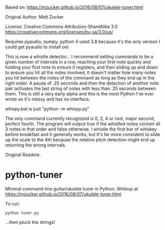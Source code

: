 Based on: https://mzucker.github.io/2016/08/07/ukulele-tuner.html 

Original Author:  Matt Zucker

License: Creative Commons Attribution-ShareAlike 3.0
         https://creativecommons.org/licenses/by-sa/3.0/us/

Requires pyaudio, numpy, python (I used 3.8 because it's the only version I could get pyaudio to install on)

This is now a whistle detector... I recommend setting commands to be a given number of intervals in a row,  reaching your first note quickly and holding your first note to ensure it registers, and then sliding up and down to ensure you hit all the notes involved, it doesn't matter how many notes you hit between the notes of the command as long as they end up in the right order. A pause of .25 seconds and then the detection of another note pair activates the last string of notes with less than .25 seconds between them. This is still a very early alpha and this is the most Python I've ever wrote so it's messy and has no interface.

whispy.bat is just "python -m whispy.py"

The only command currently recognized is 0, 2, 4 or root, major second, perfect fourth. The program will output true if the whistled notes contain all 3 notes in that order and false otherwise. I whistle the first bar of whiskey before breakfast and it generally works, but it's far more consistent to slide up the scale to the 4th because the relative pitch detection might end up returning the wrong intervals.





Original Readme:

# python-tuner
Minimal command-line guitar/ukulele tuner in Python. 
Writeup at <https://mzucker.github.io/2016/08/07/ukulele-tuner.html>

To run:

    python tuner.py

...then pluck the strings!
